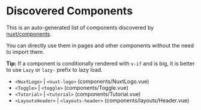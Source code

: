 # Discovered Components

This is an auto-generated list of components discovered by [nuxt/components](https://github.com/nuxt/components).

You can directly use them in pages and other components without the need to import them.

**Tip:** If a component is conditionally rendered with `v-if` and is big, it is better to use `Lazy` or `lazy-` prefix to lazy load.

- `<NuxtLogo>` | `<nuxt-logo>` (components/NuxtLogo.vue)
- `<Toggle>` | `<toggle>` (components/Toggle.vue)
- `<Tutorial>` | `<tutorial>` (components/Tutorial.vue)
- `<LayoutsHeader>` | `<layouts-header>` (components/layouts/Header.vue)
